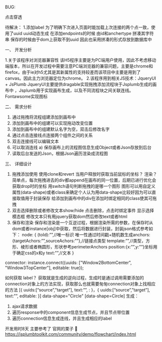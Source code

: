 BUG:

点击穿透

待解决：
1.添加label
为了明确下次进入页面时能加载上次连接的两个点一致，使用了uuid
uuid动态生成 在添加endpoints的时候 由id和anchertype 拼凑其字符串
保存的时候由于dom上获取不到uuid 因此也采用拼凑的形式存放到数据库中

一、	开发分析

1.关于该程序对浏览器兼容性
该H5程序主要是为PC端用户使用，因此不考虑移动端版本，所以在开发过程中需要注意PC端浏览器的兼容问题，主要是chrome和firefox，由于ie对h5尤其是其新属性的支持较差而该项目中主要是用到了canvas。因此主力浏览器定位为chrome。
2.该程序用到相关JS技术：JqueryUI + JsPlumb
JqueryUI主要提供dragable实现拖拽添加流程块于Jsplumb生成的画布中 ，Jsplumb用于实现画布生成，以及不同流程块之间关联连线。
Fontawsome实现图标

二、	需求分析

1.	通过拖拽将流程组建添加到画布中
2.	添加到画布中的组建可以实现拖动改变位置
3.	添加到画布中的组建默认名字为空，双击后修改名字
4.	通过点击连接线点连接两个组件之间的关系
5.	双击连接线可以编辑文本
6.	可以取消连线
a)	保存画布上的流程图信息生成Object或者Json存放到后台
7.	读取后台发送的Json，根据Json遍历渲染成流程图

三、	详细设计
1.	拖拽添加使用
使用clone和revert
当用户释放时获取当前鼠标的坐标？
渲染？
简单点，每次拖拽进去的div都append在画布的同一位置，后期已进行优化会获取drop时的坐标
用switch语句判断拖拽的是哪一个图形 图形可以用自定义属性(data-shape)或者class来确定个人认为用data-shape比较好因为可以直接取值用于封装保存
给添加到画布中的div在添加时绑定相同的class使其可拖拽
2.	双击选择删除或者修改文本show/hide
点击删除，点击时绑定事件 显示选择模态框
修改文本只有用jquery获取dom然后修改text或者html
3.	保存和渲染
保存和渲染是一个互逆过程，根据渲染所需的参数，在保存时从dom或者instance[obj]中获取，然后将数据进行封装，封装json格式参考如下：
node:
{
(toId):””,//唯一标识 唯一性通过时间戳+随机数生成anchors:{targetAchors:””,sourceAchors:””},//链接点类型
template:””,//类型，方形、棱形或者椭圆形，形状参考perimeterAnchors
position:{x:””,y:””}坐标用于确定css的x和y
text:””,//文本
}

connector:
instance.connect({uuids: ["Window2BottomCenter", "Window3TopCenter"], editable: true});



如何获取 label？
获取就是生成的逆向过程，生成时是通过调用需要添加的connection对象上的方法实现，获取那么也就需要匆匆connection对象上找相应的方法
[{
uuids:[“source”,”target”],
text:””,
:
}，{
uuids:[“source”,”target”],
text:””,
editable:
}]
data-shape="Circle"
[data-shape=Circle]
生成：
1.	ajax请求数据
2.	遍历response中的component信息生成节点，并且节点带位置
3.	遍历connection信息生成连线，并且生成相应的label

开发用时8天
主要参考了 官网的栗子 🌰 https://jsplumbtoolkit.com/community/demo/flowchart/index.html
